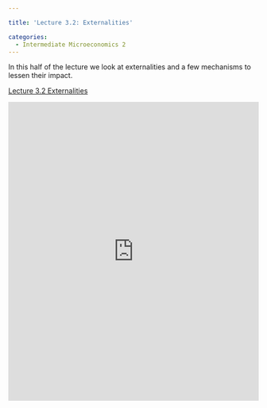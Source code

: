 ```yaml
---

title: 'Lecture 3.2: Externalities'

categories:
  - Intermediate Microeconomics 2
---
```

In this half of the lecture we look at externalities and a few mechanisms to lessen their impact. 

<a title="View Lecture 3.2 Externalities on Scribd" href="https://www.scribd.com/doc/126645342/Lecture-3-2-Externalities" >Lecture 3.2 Externalities</a>

<iframe src="https://www.scribd.com/embeds/126645342/content?start_page=1&view_mode=scroll" data-auto-height="false" data-aspect-ratio="undefined" scrolling="no" width="100%" height="600" frameborder="0"></iframe>